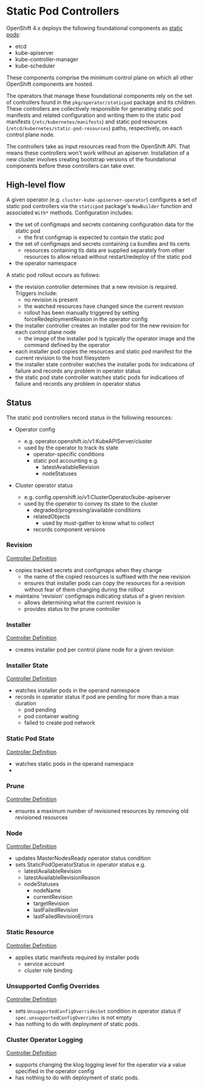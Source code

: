 # Static Pod Controllers

OpenShift 4.x deploys the following foundational components as [static
pods](https://kubernetes.io/docs/tasks/configure-pod-container/static-pod/):

- etcd
- kube-apiserver
- kube-controller-manager
- kube-scheduler

These components comprise the minimum control plane on which all other
OpenShift components are hosted.

The operators that manage these foundational components rely on the
set of controllers found in the `pkg/operator/staticpod` package and
its children. These controllers are collectively responsible for
generating static pod manifests and related configuration and writing
them to the static pod manifests (`/etc/kubernetes/manifests`) and
static pod resources (`/etcd/kubernetes/static-pod-resources`) paths,
respectively, on each control plane node.

The controllers take as input resources read from the OpenShift
API. That means these controllers won't work without an
apiserver. Installation of a new cluster involves creating bootstrap
versions of the foundational components before these controllers can
take over.

## High-level flow

A given operator (e.g. `cluster-kube-apiserver-operator`) configures a
set of static pod controllers via the `staticpod` package's
`NewBuilder` function and associated `With*` methods. Configuration includes:

 - the set of configmaps and secrets containing configuration data for
   the static pod
   - the first configmap is expected to contain the static pod
 - the set of configmaps and secrets containing ca bundles and tls certs
   - resources containing tls data are supplied separately from other
     resources to allow reload without restart/redeploy of the static pod
 - the operator namespace

A static pod rollout occurs as follows:

 - the revision controller determines that a new revision is
   required. Triggers include:
   - no revision is present
   - the watched resources have changed since the current revision
   - rollout has been manually triggered by setting
     forceRedeploymentReason in the operator config
 - the installer controller creates an installer pod for the new
   revision for each control plane node
   - the image of the installer pod is typically the operator image
     and the command defined by the operator
 - each installer pod copies the resources and static pod manifest for
   the current revision to the host filesystem
 - the installer state controller watches the installer pods for
   indications of failure and records any problem in operator status
 - the static pod state controller watches static pods for indications
   of failure and records any problem in operator status

## Status

The static pod controllers record status in the following resources:

 - Operator config
   - e.g. operator.openshift.io/v1:KubeAPIServer/cluster
   - used by the operator to track its state
     - operator-specific conditions
     - static pod accounting e.g.
       - latestAvailableRevision
       - nodeStatuses

 - Cluster operator status
   - e.g. config.openshift.io/v1:ClusterOperator/kube-apiserver
   - used by the operator to convey its state to the cluster
     - degraded/progressing/available conditions
     - relatedObjects
       - used by must-gather to know what to collect
     - records component versions

### Revision

[Controller Definition](../revisioncontroller/revision_controller.go)

 - copies tracked secrets and configmaps when they change
   - the name of the copied resources is suffixed with the new revision
   - ensures that installer pods can copy the resources for a revision
     without fear of them changing during the rollout
 - maintains 'revision' configmaps indicating status of a given revision
   - allows determining what the current revision is
   - provides status to the prune controller

### Installer

[Controller Definition](controller/installer/installer_controller.go)

 - creates installer pod per control plane node for a given revision

### Installer State

[Controller Definition](controller/installerstate/installer_state_controller.go)

 - watches installer pods in the operand namespace
 - records in operator status if pod are pending for more than a max duration
   - pod pending
   - pod container waiting
   - failed to create pod network

### Static Pod State

[Controller Definition](controller/staticpodstate/staticpodstate_controller.go)

 - watches static pods in the operand namespace
 -

### Prune

[Controller Definition](controller/prune/prune_controller.go)

 - ensures a maximum number of revisioned resources by removing old
   revisioned resources

### Node

[Controller Definition](controller/node/node_controller.go)

 - updates MasterNodesReady operator status condition
 - sets StaticPodOperatorStatus in operator status e.g.
   - latestAvailableRevision
   - latestAvailableRevisionReason
   - nodeStatuses
     - nodeName
     - currentRevision
     - targetRevision
     - lastFailedRevision
     - lastFailedRevisionErrors

### Static Resource

[Controller Definition](../staticresourcecontroller/static_resource_controller.go)

 - applies static manifests required by installer pods
   - service account
   - cluster role binding

### Unsupported Config Overrides

[Controller Definition](../unsupportedconfigoverridescontroller/unsupportedconfigoverrides_controller.go)

 - sets `UnsupportedConfigOverridesSet` condition in operator status
   if `spec.unsupportedConfigOverrides` is not empty
 - has nothing to do with deployment of static pods.

### Cluster Operator Logging

[Controller Definition](../loglevel/logging_controller.go)

 - supports changing the klog logging level for the operator via a
   value specified in the operator config
 - has nothing to do with deployment of static pods.
